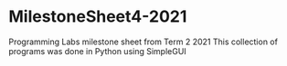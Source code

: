 # MilestoneSheet4-2021
Programming Labs milestone sheet from Term 2 2021 
This collection of programs was done in Python using SimpleGUI
